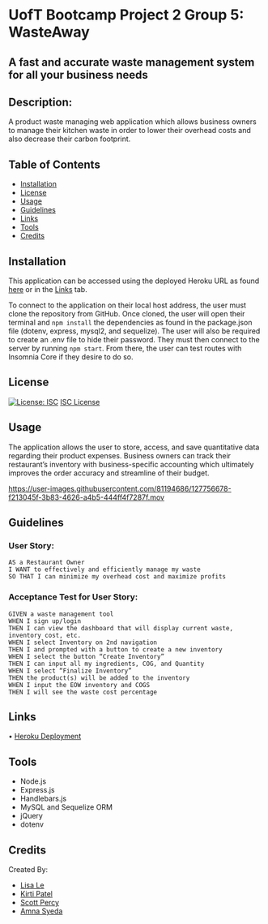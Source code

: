 
# UofT Bootcamp Project 2 Group 5: WasteAway
## A fast and accurate waste management system for all your business needs

## Description: 
A product waste managing web application which allows business owners to manage their kitchen waste in order to lower their overhead costs and also decrease their carbon footprint.

## Table of Contents
* [Installation](#installation)
* [License](#license)
* [Usage](#usage)
* [Guidelines](#guidelines)
* [Links](#links)
* [Tools](#tools)
* [Credits](#credits)


## Installation
This application can be accessed using the deployed Heroku URL as found [here]( https://waste-management-project2.herokuapp.com/) or in the [Links](#links) tab. 

To connect to the application on their local host address, the user must clone the repository from GitHub. Once cloned, the user will open their terminal and `npm install` the dependencies as found in the package.json file (dotenv, express, mysql2, and sequelize). The user will also be required to create an .env file to hide their password. They must then connect to the server by running `npm start`. From there, the user can test routes with Insomnia Core if they desire to do so.

## License
[![License: ISC](https://img.shields.io/badge/License-ISC-blue.svg)](https://opensource.org/licenses/ISC)
[ISC License](https://www.isc.org/licenses/)


## Usage
The application allows the user to store, access, and save quantitative data regarding their product expenses. Business owners can track their restaurant’s inventory with business-specific accounting which ultimately improves the order accuracy and streamline of their budget.  


https://user-images.githubusercontent.com/81194686/127756678-f213045f-3b83-4626-a4b5-444ff4f7287f.mov




## Guidelines 
### User Story:
```
AS a Restaurant Owner
I WANT to effectively and efficiently manage my waste
SO THAT I can minimize my overhead cost and maximize profits
```
### Acceptance Test for User Story: 
```
GIVEN a waste management tool
WHEN I sign up/login
THEN I can view the dashboard that will display current waste, inventory cost, etc. 
WHEN I select Inventory on 2nd navigation
THEN I and prompted with a button to create a new inventory
WHEN I select the button “Create Inventory”
THEN I can input all my ingredients, COG, and Quantity
WHEN I select “Finalize Inventory”
THEN the product(s) will be added to the inventory
WHEN I input the EOW inventory and COGS
THEN I will see the waste cost percentage
```


## Links
•	[Heroku Deployment]( https://waste-management-project2.herokuapp.com/)


## Tools
* Node.js
* Express.js
* Handlebars.js
* MySQL and Sequelize ORM
* jQuery
* dotenv


## Credits
Created By:
 * [Lisa Le]( https://github.com/lisahuele)
 * [Kirti Patel]( https://github.com/kirti18patel)
 * [Scott Percy](https://github.com/sdpercy)
 * [Amna Syeda](https://github.com/amnasyeda)

